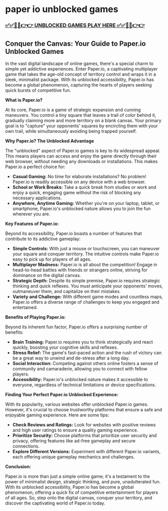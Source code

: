 # paper io unblocked games

### [✅✅🔴🔴👉👉 UNBLOCKED GAMES PLAY HERE ✅✅🔴🔴👉👉](https://topstoryindia.com)

## Conquer the Canvas: Your Guide to Paper.io Unblocked Games

In the vast digital landscape of online games, there's a special charm to simple yet addictive experiences. Enter Paper.io, a captivating multiplayer game that takes the age-old concept of territory control and wraps it in a sleek, minimalist package. With its unblocked accessibility, Paper.io has become a global phenomenon, capturing the hearts of players seeking quick bursts of competitive fun. 

**What is Paper.io?**

At its core, Paper.io is a game of strategic expansion and cunning maneuvers. You control a tiny square that leaves a trail of color behind it, gradually claiming more and more territory on a blank canvas. Your primary goal is to "capture" your opponents' squares by encircling them with your own trail, while simultaneously avoiding being trapped yourself. 

**Why Paper.io? The Unblocked Advantage**

The "unblocked" aspect of Paper.io games is key to its widespread appeal. This means players can access and enjoy the game directly through their web browser, without needing any downloads or installations. This makes Paper.io a perfect choice for:

* **Casual Gaming:**  No time for elaborate installations? No problem!  Paper.io is readily accessible on any device with a web browser.
* **School or Work Breaks:**  Take a quick break from studies or work and enjoy a quick, engaging game without the risk of blocking any necessary applications. 
* **Anywhere, Anytime Gaming:**  Whether you're on your laptop, tablet, or smartphone, Paper.io's unblocked nature allows you to join the fun wherever you are.

**Key Features of Paper.io:**

Beyond its accessibility, Paper.io boasts a number of features that contribute to its addictive gameplay:

* **Simple Controls:** With just a mouse or touchscreen, you can maneuver your square and conquer territory. The intuitive controls make Paper.io easy to pick up for players of all ages.
* **Multiplayer Madness:**  Paper.io is all about the competition!  Engage in head-to-head battles with friends or strangers online, striving for dominance on the digital canvas.
* **Strategic Depth:**  Despite its simple premise, Paper.io requires strategic thinking and quick reflexes. You must anticipate your opponents' moves, outmaneuver them, and capitalize on their mistakes.
* **Variety and Challenge:**  With different game modes and countless maps, Paper.io offers a diverse range of challenges to keep you engaged and entertained.

**Benefits of Playing Paper.io:**

Beyond its inherent fun factor, Paper.io offers a surprising number of benefits:

* **Brain Training:**  Paper.io requires you to think strategically and react quickly, boosting your cognitive skills and reflexes.
* **Stress Relief:**  The game's fast-paced action and the rush of victory can be a great way to unwind and de-stress after a long day.
* **Social Interaction:**  Competing against others online fosters a sense of community and camaraderie, allowing you to connect with fellow players.
* **Accessibility:**  Paper.io's unblocked nature makes it accessible to everyone, regardless of technical limitations or device specifications.

**Finding Your Perfect Paper.io Unblocked Experience:**

With its popularity, various websites offer unblocked Paper.io games. However, it's crucial to choose trustworthy platforms that ensure a safe and enjoyable gaming experience. Here are some tips:

* **Check Reviews and Ratings:**  Look for websites with positive reviews and high user ratings to ensure a quality gaming experience.
* **Prioritize Security:**  Choose platforms that prioritize user security and privacy, offering features like ad-free gameplay and secure connections.
* **Explore Different Versions:**  Experiment with different Paper.io variants, each offering unique gameplay mechanics and challenges.

**Conclusion:**

Paper.io is more than just a simple online game; it's a testament to the power of minimalist design, strategic thinking, and pure, unadulterated fun. With its unblocked accessibility, Paper.io has become a global phenomenon, offering a quick fix of competitive entertainment for players of all ages. So, step onto the digital canvas, conquer your territory, and discover the captivating world of Paper.io today. 
